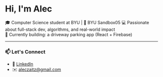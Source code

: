 # Hi, I'm Alec

🎓 Computer Science student at BYU | 🧪 BYU Sandbox05 
💻 Passionate about full-stack dev, algorithms, and real-world impact  
🌱 Currently building: a driveway parking app (React + Firebase)

---

### 📫 Let's Connect
- 💼 [LinkedIn](https://www.linkedin.com/in/aleczaitz/)
- ✉️ aleczaitz@gmail.com
